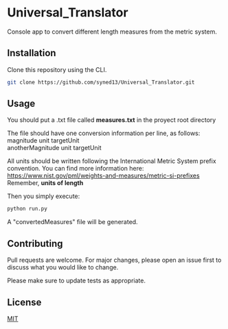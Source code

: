# Universal_Translator
Console app to convert different length measures from the metric system.


## Installation

Clone this repository using the CLI.

```bash
git clone https://github.com/syned13/Universal_Translator.git
```

## Usage
You should put a .txt file called <b>measures.txt</b> in the proyect root directory

The file should have one conversion information per line, as follows: <br>
magnitude unit targetUnit<br>
anotherMagnitude unit targetUnit<br>

All units should be written following the International Metric System prefix convention. You can find more information here: https://www.nist.gov/pml/weights-and-measures/metric-si-prefixes 
Remember, <b>units of length</b>

Then you simply execute:
```bash
python run.py
```
A "convertedMeasures" file will be generated.

## Contributing
Pull requests are welcome. For major changes, please open an issue first to discuss what you would like to change.

Please make sure to update tests as appropriate.

## License
[MIT](https://choosealicense.com/licenses/mit/)

